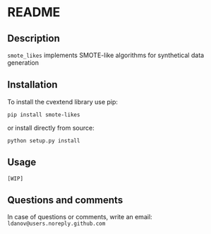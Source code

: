 # README

## Description 

`smote_likes` implements SMOTE-like algorithms for synthetical data generation

## Installation 

To install the cvextend library use pip:

```
pip install smote-likes
```

or install directly from source:

```
python setup.py install
```

## Usage

``` 
[WIP]
```

## Questions and comments
In case of questions or comments, write an email:  
`ldanov@users.noreply.github.com`